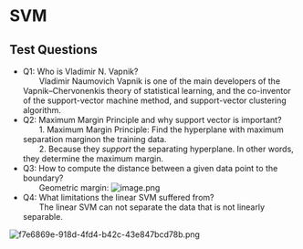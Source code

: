 # SVM
## Test Questions
* Q1: Who is Vladimir N. Vapnik?  
  &emsp;&emsp;Vladimir Naumovich Vapnik is one of the main developers of the Vapnik–Chervonenkis theory of statistical learning, and the co-inventor of the support-vector machine method, and support-vector clustering algorithm.
* Q2: Maximum Margin Principle and why support vector is important?  
  &emsp;&emsp;1. Maximum Margin Principle: Find the hyperplane with maximum separation marginon the training data.  
  &emsp;&emsp;2. Because they *support* the separating hyperplane. In other words, they determine the maximum margin. 
* Q3: How to compute the distance between a given data point to the boundary?  
  &emsp;&emsp;Geometric margin: ![image.png](https://i.loli.net/2020/04/12/nMpsc8zRZGLBb2U.png)
* Q4: What limitations the linear SVM suffered from?  
  &emsp;&emsp;The linear SVM can not separate the data that is not linearly separable.

![f7e6869e-918d-4fd4-b42c-43e847bcd78b.png](https://i.loli.net/2020/05/05/ZFz9tQ8OXHbKm5j.png)

